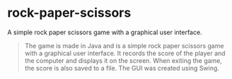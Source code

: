 # rock-paper-scissors
A simple rock paper scissors game with a graphical user interface.

>The game is made in Java and is a simple rock paper scissors game with a graphical user interface. It records the score of the player and the computer and displays it on the screen. When exiting the game, the score is also saved to a file. The GUI was created using Swing.